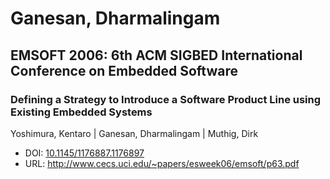 # Ganesan, Dharmalingam

## EMSOFT 2006: 6th ACM SIGBED International Conference on Embedded Software

### Defining a Strategy to Introduce a Software Product Line using Existing Embedded Systems
Yoshimura, Kentaro | Ganesan, Dharmalingam | Muthig, Dirk
* DOI: [10.1145/1176887.1176897](https://doi.org/10.1145/1176887.1176897)
* URL: <http://www.cecs.uci.edu/~papers/esweek06/emsoft/p63.pdf>

